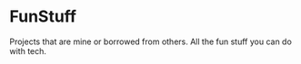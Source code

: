 # FunStuff

Projects that are mine or borrowed from others. All the fun stuff you can do with tech.

